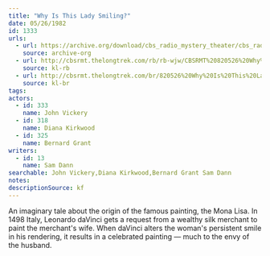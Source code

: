 ```yaml
---
title: "Why Is This Lady Smiling?"
date: 05/26/1982
id: 1333
urls: 
  - url: https://archive.org/download/cbs_radio_mystery_theater/cbs_radio_mystery_theater-1301-1350.zip/cbs_radio_mystery_theater-1301-1350%2Fcbsrmt_1333_why_is_this_lady_smiling.mp3
    source: archive-org
  - url: http://cbsrmt.thelongtrek.com/rb/rb-wjw/CBSRMT%20820526%20Why%20Is%20This%20Lady%20Smiling_wjw.mp3
    source: kl-rb
  - url: http://cbsrmt.thelongtrek.com/br/820526%20Why%20Is%20This%20Lady%20Smiling-WBBM.mp3
    source: kl-br
tags: 
actors:  
  - id: 333
    name: John Vickery  
  - id: 318
    name: Diana Kirkwood  
  - id: 325
    name: Bernard Grant
writers:  
  - id: 13
    name: Sam Dann
searchable: John Vickery,Diana Kirkwood,Bernard Grant Sam Dann
notes: 
descriptionSource: kf
---
```

An imaginary tale about the origin of the famous painting, the Mona Lisa. In 1498 Italy, Leonardo daVinci gets a request from a wealthy silk merchant to paint the merchant's wife. When daVinci alters the woman's persistent smile in his rendering, it results in a celebrated painting — much to the envy of the husband.